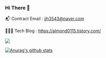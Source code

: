 
### Hi There 👋 

📬 Contract Email : jjh3543@naver.com
<br><br>
👨🏻‍💻 Tech Blog : https://almond0115.tistory.com/
<br><br>
<a href="https://hits.seeyoufarm.com"><img src="https://hits.seeyoufarm.com/api/count/incr/badge.svg?url=https%3A%2F%2Fgithub.com%2Fgjbae1212%2Fhit-counter&count_bg=%233D7BC8&title_bg=%23555555&icon=askfm.svg&icon_color=%23E7E7E7&title=hits&edge_flat=false"/></a> <br>

[![Anurag's github stats](https://github-readme-stats.vercel.app/api?username=almond0115)](https://github.com/anuraghazra/github-readme-stats)

<!--
**almond0115/almond0115** is a ✨ _special_ ✨ repository because its `README.md` (this file) appears on your GitHub profile.

Here are some ideas to get you started:

- 🔭 I’m currently working on ...
- 🌱 I’m currently learning ...
- 👯 I’m looking to collaborate on ...
- 🤔 I’m looking for help with ...
- 💬 Ask me about ...
- 📫 How to reach me: ...
- 😄 Pronouns: ...
- ⚡ Fun fact: ...
-->
